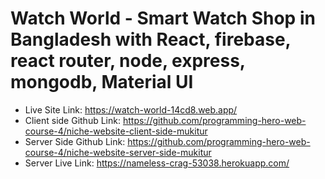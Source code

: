 # Watch World - Smart Watch Shop in Bangladesh with React, firebase, react router, node, express, mongodb, Material UI

- Live Site Link: https://watch-world-14cd8.web.app/
- Client side Github Link: https://github.com/programming-hero-web-course-4/niche-website-client-side-mukitur
- Server Side Github Link: https://github.com/programming-hero-web-course-4/niche-website-server-side-mukitur
- Server Live Link: https://nameless-crag-53038.herokuapp.com/
